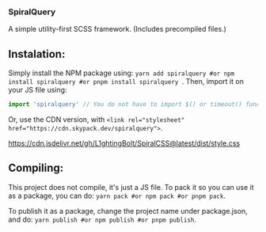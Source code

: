 ### SpiralQuery
A simple utility-first SCSS framework. (Includes precompiled files.)

## Instalation: 
Simply install the NPM package using:
`yarn add spiralquery
#or
npm install spiralquery
#or
pnpm install spiralquery
`.
Then, import it on your JS file using:
```js
import 'spiralquery' // You do not have to import $() or timeout() functions, they put themselves on the window object.
```
Or, use the CDN version, with `<link rel="stylesheet" href="https://cdn.skypack.dev/spiralquery">`.

https://cdn.jsdelivr.net/gh/L1ghtingBolt/SpiralCSS@latest/dist/style.css

## Compiling: 
This project does not compile, it's just a JS file. To pack it so you can use it as a package, you can do:
`yarn pack
#or
npm pack
#or
pnpm pack`.

To publish it as a package, change the project name under package.json, and do: 
`yarn publish
#or
npm publish
#or
pnpm publish`.

